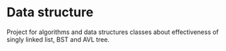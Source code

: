 # Data structure
Project for algorithms and data structures classes about effectiveness of singly linked list, BST and AVL tree.
